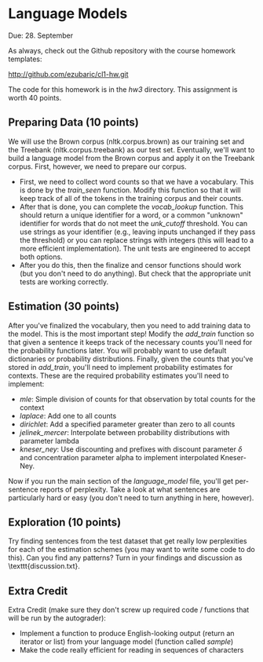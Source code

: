 Language Models
=

Due: 28. September

As always, check out the Github repository with the course homework templates:

http://github.com/ezubaric/cl1-hw.git

The code for this homework is in the _hw3_ directory.  This assignment is worth 40 points.

Preparing Data (10 points)
---
 
We will use the Brown corpus (nltk.corpus.brown) as our training set and the Treebank (nltk.corpus.treebank) as our test set.  Eventually, we'll want to build a language model from the Brown corpus and apply it on the Treebank corpus.  First, however, we need to prepare our corpus.
* First, we need to collect word counts so that we have a vocabulary.  This is done by the _train\_seen_ function.  Modify this function so that it will keep track of all of the tokens in the training corpus and their counts.
* After that is done, you can complete the _vocab\_lookup_ function.  This should return a unique identifier for a word, or a common "unknown" identifier for words that do not meet the _unk\_cutoff_ threshold.  You can use strings as your identifier (e.g., leaving inputs unchanged if they pass the threshold) or you can replace strings with integers (this will lead to a more efficient implementation).  The unit tests are engineered to accept both options.
* After you do this, then the finalize and censor functions should work (but you don't need to do anything).  But check that the appropriate unit tests are working correctly.

Estimation (30 points)
------

After you've finalized the vocabulary, then you need to add training
data to the model.  This is the most important step!  Modify the
_add\_train_ function so that given a sentence it keeps track of the
necessary counts you'll need for the probability functions later.  You
will probably want to use default dictionaries or probability
distributions.  Finally, given the counts that you've stored in
_add\_train_, you'll need to implement probability estimates for
contexts.  These are the required probability estimates you'll need to
implement:
* _mle_: Simple division of counts for that observation by total counts for the context
* _laplace_: Add one to all counts
* _dirichlet_: Add a specified parameter greater than zero to all counts
* _jelinek_mercer_: Interpolate between probability distributions with parameter lambda
* _kneser\_ney_: Use discounting and prefixes with
  discount parameter $\delta$ and concentration parameter alpha to
  implement interpolated Kneser-Ney.

Now if you run the main section of the _language\_model_ file, you'll
get per-sentence reports of perplexity.  Take a look at what sentences
are particularly hard or easy (you don't need to turn anything in
here, however).

Exploration (10 points)
----------

Try finding sentences from the test dataset that get really low perplexities for each of the estimation schemes (you may want to write some code to do this).  Can you find any patterns?  Turn in your findings and discussion as \texttt{discussion.txt}.

Extra Credit
------

Extra Credit (make sure they don't screw up required code / functions that will be run by the autograder):
* Implement a function to produce English-looking output (return an iterator or list) from your language model (function called _sample_)
* Make the code really efficient for reading in sequences of characters
